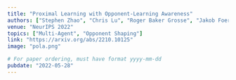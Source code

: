```yaml
---
title: "Proximal Learning with Opponent-Learning Awareness"
authors: ["Stephen Zhao", "Chris Lu", "Roger Baker Grosse", "Jakob Foerster"]
venue: "NeurIPS 2022"
topics: ["Multi-Agent", "Opponent Shaping"]
link: "https://arxiv.org/abs/2210.10125"
image: "pola.png"

# For paper ordering, must have format yyyy-mm-dd
pubdate: "2022-05-28"
---
```


